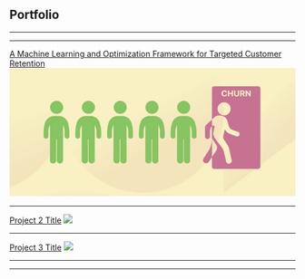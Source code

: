 ## Portfolio

---


---

[A Machine Learning and Optimization Framework for Targeted Customer Retention](/Customer_Retention.md)
<img src="images/Picture1.png?raw=true"/>

---
[Project 2 Title](/pdf/sample_presentation.pdf)
<img src="images/dummy_thumbnail.jpg?raw=true"/>

---
[Project 3 Title](http://example.com/)
<img src="images/dummy_thumbnail.jpg?raw=true"/>

---


---
<!-- Remove above link if you don't want to attibute -->
